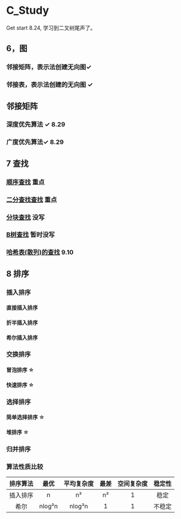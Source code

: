 <!--
 * @Author: zhangkangbin 
 * @Date: 2022-08-18 18:31:13
 * @LastEditors: zhangkangbin
 * @LastEditTime: 2022-09-11 23:46:12
 * @FilePath: \C_Study\README.md
-->
# C_Study
Get start
8.24, 学习到二叉树尾声了。 


## 6，图
### 邻接矩阵，表示法创建无向图✓
### 邻接表，表示法创建的无向图 ✓

## 邻接矩阵
### 深度优先算法 ✓ 8.29
### 广度优先算法✓  8.29


## 7 查找

###   [顺序查找](chapter5_search/SequentialSearch.cpp) 重点
###   [二分查找查找](chapter5_search/BinarySearch.cpp)  重点
###   [分块查找]() 没写
###   [B树查找]() 暂时没写
###   [哈希表(散列)的查找](chapter5_search/HashSearch.cpp) 9.10

## 8 排序

###   插入排序

#### 直接插入排序
#### 折半插入排序
#### 希尔插入排序

###   交换排序

#### 冒泡排序 ☆
#### 快速排序 ☆


###   选择排序
#### 简单选择排序 ☆
#### 堆排序 ☆


###   归并排序



###   算法性质比较


|排序算法 |最优 |平均复杂度| 最差 |空间复杂度|稳定性|
|:-----:  |:----:| :----:   |:----:| :----:  |:----: |
|插入排序 | n      | n² |  n² |1 |稳定 |
| 希尔    | nlog²n |  nlog²n |1 | 1 | 不稳定 | 



